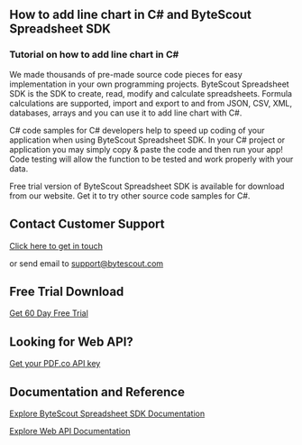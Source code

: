 ## How to add line chart in C# and ByteScout Spreadsheet SDK

### Tutorial on how to add line chart in C#

We made thousands of pre-made source code pieces for easy implementation in your own programming projects. ByteScout Spreadsheet SDK is the SDK to create, read, modify and calculate spreadsheets. Formula calculations are supported, import and export to and from JSON, CSV, XML, databases, arrays and you can use it to add line chart with C#.

C# code samples for C# developers help to speed up coding of your application when using ByteScout Spreadsheet SDK. In your C# project or application you may simply copy & paste the code and then run your app! Code testing will allow the function to be tested and work properly with your data.

Free trial version of ByteScout Spreadsheet SDK is available for download from our website. Get it to try other source code samples for C#.

## Contact Customer Support

[Click here to get in touch](https://bytescout.zendesk.com/hc/en-us/requests/new?subject=ByteScout%20Spreadsheet%20SDK%20Question)

or send email to [support@bytescout.com](mailto:support@bytescout.com?subject=ByteScout%20Spreadsheet%20SDK%20Question) 

## Free Trial Download

[Get 60 Day Free Trial](https://bytescout.com/download/web-installer?utm_source=github-readme)

## Looking for Web API? 

[Get your PDF.co API key](https://pdf.co/documentation/api?utm_source=github-readme)

## Documentation and Reference

[Explore ByteScout Spreadsheet SDK Documentation](https://bytescout.com/documentation/index.html?utm_source=github-readme)

[Explore Web API Documentation](https://pdf.co/documentation/api?utm_source=github-readme)